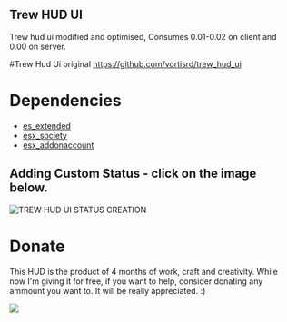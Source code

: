 ## Trew HUD UI
Trew hud ui modified and optimised, Consumes 0.01-0.02 on client and 0.00 on server.

#Trew Hud Ui original 
https://github.com/vortisrd/trew_hud_ui

# Dependencies

-   [es_extended](https://github.com/ESX-Org/es_extended)
-   [esx_society](https://github.com/ESX-Org/esx_society)
-   [esx_addonaccount](https://github.com/ESX-Org/esx_addonaccount)


## Adding Custom Status - click on the image below.

![TREW HUD UI STATUS CREATION](https://i.imgur.com/sPt4xbk.png)


# Donate

This HUD is the product of 4 months of work, craft and creativity. While now I'm giving it for free, if you want to help, consider donating any ammount you want to. It will be really appreciated. :)

[![](https://www.paypalobjects.com/en_US/i/btn/btn_donateCC_LG.gif)](https://www.paypal.com/cgi-bin/webscr?cmd=_donations&business=S735RJA49KSJ8&currency_code=USD&source=url)
